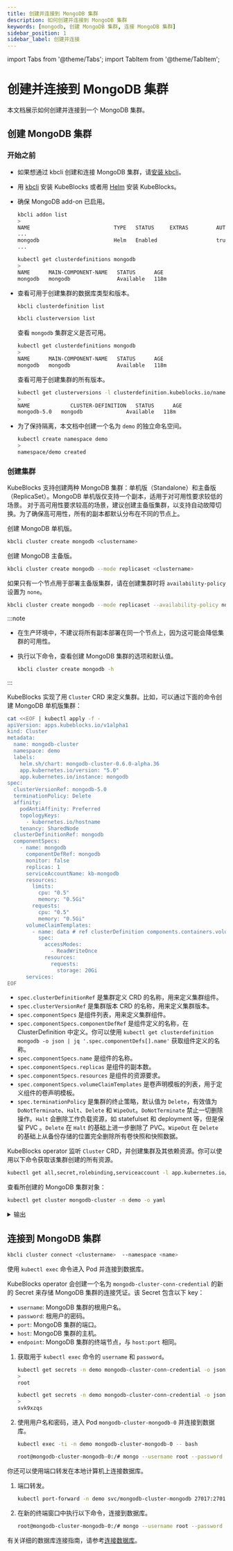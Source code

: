 ```yaml
---
title: 创建并连接到 MongoDB 集群
description: 如何创建并连接到 MongoDB 集群
keywords: [mongodb, 创建 MongoDB 集群, 连接 MongoDB 集群]
sidebar_position: 1
sidebar_label: 创建并连接
---
```


import Tabs from '@theme/Tabs';
import TabItem from '@theme/TabItem';

# 创建并连接到 MongoDB 集群

本文档展示如何创建并连接到一个 MongoDB 集群。

## 创建 MongoDB 集群

### 开始之前

* 如果想通过 kbcli 创建和连接 MongoDB 集群，请[安装 kbcli](../../installation/install-with-kbcli/install-kbcli.md)。
* 用 [kbcli](../../installation/install-with-kbcli/install-kubeblocks-with-kbcli.md) 安装 KubeBlocks 或者用 [Helm](../../installation/install-with-helm/install-kubeblocks-with-helm.md) 安装 KubeBlocks。
* 确保 MongoDB add-on 已启用。
  
  <Tabs>

  <TabItem value="kbcli" label="kbcli" default>

  ```bash
  kbcli addon list
  >
  NAME                           TYPE   STATUS     EXTRAS         AUTO-INSTALL   INSTALLABLE-SELECTOR
  ...
  mongodb                        Helm   Enabled                   true
  ...
  ```

  </TabItem>

  <TabItem value="kubectl" label="kubectl">

  ```bash
  kubectl get clusterdefinitions mongodb
  >
  NAME      MAIN-COMPONENT-NAME   STATUS      AGE
  mongodb   mongodb               Available   118m
  ```

  </TabItem>

  </Tabs>

* 查看可用于创建集群的数据库类型和版本。

  <Tabs>

  <TabItem value="kbcli" label="kbcli" default>

  ```bash
  kbcli clusterdefinition list

  kbcli clusterversion list
  ```

  </TabItem>

  <TabItem value="kubectl" label="kubectl">

  查看 `mongodb` 集群定义是否可用。

  ```bash
  kubectl get clusterdefinitions mongodb
  >
  NAME      MAIN-COMPONENT-NAME   STATUS      AGE
  mongodb   mongodb               Available   118m
  ```

  查看可用于创建集群的所有版本。

  ```bash
  kubectl get clusterversions -l clusterdefinition.kubeblocks.io/name=mongodb
  >
  NAME             CLUSTER-DEFINITION   STATUS      AGE
  mongodb-5.0   mongodb              Available   118m
  ```

  </TabItem>

  </Tabs>

* 为了保持隔离，本文档中创建一个名为 `demo` 的独立命名空间。

  ```bash
  kubectl create namespace demo
  >
  namespace/demo created
  ```

### 创建集群

KubeBlocks 支持创建两种 MongoDB 集群：单机版（Standalone）和主备版（ReplicaSet）。MongoDB 单机版仅支持一个副本，适用于对可用性要求较低的场景。 对于高可用性要求较高的场景，建议创建主备版集群，以支持自动故障切换。为了确保高可用性，所有的副本都默认分布在不同的节点上。
<Tabs>

<TabItem value="kbcli" label="kbcli" default>

创建 MongoDB 单机版。

```bash
kbcli cluster create mongodb <clustername>
```

创建 MongoDB 主备版。

```bash
kbcli cluster create mongodb --mode replicaset <clustername>
```

如果只有一个节点用于部署主备版集群，请在创建集群时将 `availability-policy` 设置为 `none`。

```bash
kbcli cluster create mongodb --mode replicaset --availability-policy none <clustername>
```

:::note

* 在生产环境中，不建议将所有副本部署在同一个节点上，因为这可能会降低集群的可用性。
* 执行以下命令，查看创建 MongoDB 集群的选项和默认值。
  
  ```bash
  kbcli cluster create mongodb -h
  ```

:::

</TabItem>

<TabItem value="kubectl" label="kubectl">

KubeBlocks 实现了用 `Cluster` CRD 来定义集群。比如，可以通过下面的命令创建 MongoDB 单机版集群：
  ```bash
  cat <<EOF | kubectl apply -f -
  apiVersion: apps.kubeblocks.io/v1alpha1
  kind: Cluster
  metadata:
    name: mongodb-cluster
    namespace: demo
    labels: 
      helm.sh/chart: mongodb-cluster-0.6.0-alpha.36
      app.kubernetes.io/version: "5.0"
      app.kubernetes.io/instance: mongodb
  spec:
    clusterVersionRef: mongodb-5.0
    terminationPolicy: Delete  
    affinity:
      podAntiAffinity: Preferred
      topologyKeys:
        - kubernetes.io/hostname
      tenancy: SharedNode
    clusterDefinitionRef: mongodb
    componentSpecs:
      - name: mongodb
        componentDefRef: mongodb      
        monitor: false      
        replicas: 1
        serviceAccountName: kb-mongodb      
        resources:
          limits:
            cpu: "0.5"
            memory: "0.5Gi"
          requests:
            cpu: "0.5"
            memory: "0.5Gi"      
        volumeClaimTemplates:
          - name: data # ref clusterDefinition components.containers.volumeMounts.name
            spec:
              accessModes:
                - ReadWriteOnce
              resources:
                requests:
                  storage: 20Gi      
        services:
  EOF
  ```

* `spec.clusterDefinitionRef` 是集群定义 CRD 的名称，用来定义集群组件。
* `spec.clusterVersionRef` 是集群版本 CRD 的名称，用来定义集群版本。
* `spec.componentSpecs` 是组件列表，用来定义集群组件。
* `spec.componentSpecs.componentDefRef` 是组件定义的名称，在 ClusterDefinition 中定义。你可以使用 `kubectl get clusterdefinition mongodb -o json | jq '.spec.componentDefs[].name'` 获取组件定义的名称。
* `spec.componentSpecs.name` 是组件的名称。
* `spec.componentSpecs.replicas` 是组件的副本数。
* `spec.componentSpecs.resources` 是组件的资源要求。
* `spec.componentSpecs.volumeClaimTemplates` 是卷声明模板的列表，用于定义组件的卷声明模板。
* `spec.terminationPolicy` 是集群的终止策略，默认值为 `Delete`，有效值为 `DoNotTerminate`、`Halt`、`Delete` 和 `WipeOut`。`DoNotTerminate` 禁止一切删除操作。`Halt` 会删除工作负载资源，如 statefulset 和 deployment 等，但是保留 PVC 。`Delete` 在 `Halt` 的基础上进一步删除了 PVC。`WipeOut` 在 `Delete` 的基础上从备份存储的位置完全删除所有卷快照和快照数据。

KubeBlocks operator 监听 `Cluster` CRD，并创建集群及其依赖资源。你可以使用以下命令获取该集群创建的所有资源。

```bash
kubectl get all,secret,rolebinding,serviceaccount -l app.kubernetes.io/instance=mongodb-cluster -n demo
```

查看所创建的 MongoDB 集群对象：

```bash
kubectl get cluster mongodb-cluster -n demo -o yaml
```

<details>

<summary>输出</summary>

```yaml
apiVersion: apps.kubeblocks.io/v1alpha1
kind: Cluster
metadata:
  annotations:
    kubectl.kubernetes.io/last-applied-configuration: |
      {"apiVersion":"apps.kubeblocks.io/v1alpha1","kind":"Cluster","metadata":{"annotations":{},"labels":{"app.kubernetes.io/instance":"mongodb","app.kubernetes.io/version":"5.0","helm.sh/chart":"mongodb-cluster-0.6.0-alpha.36"},"name":"mongodb-cluster","namespace":"demo"},"spec":{"affinity":{"podAntiAffinity":"Preferred","tenancy":"SharedNode","topologyKeys":["kubernetes.io/hostname"]},"clusterDefinitionRef":"mongodb","clusterVersionRef":"mongodb-5.0","componentSpecs":[{"componentDefRef":"mongodb","monitor":false,"name":"mongodb","replicas":1,"resources":{"limits":{"cpu":"0.5","memory":"0.5Gi"},"requests":{"cpu":"0.5","memory":"0.5Gi"}},"serviceAccountName":"kb-mongodb","services":null,"volumeClaimTemplates":[{"name":"data","spec":{"accessModes":["ReadWriteOnce"],"resources":{"requests":{"storage":"20Gi"}}}}]}],"terminationPolicy":"Delete"}}
  creationTimestamp: "2023-07-19T08:59:48Z"
  finalizers:
  - cluster.kubeblocks.io/finalizer
  generation: 1
  labels:
    app.kubernetes.io/instance: mongodb
    app.kubernetes.io/version: 5.0
    clusterdefinition.kubeblocks.io/name: mongodb
    clusterversion.kubeblocks.io/name: mongodb-5.0
    helm.sh/chart: mongodb-cluster-0.6.0-alpha.36
  name: mongodb-cluster
  namespace: demo
  resourceVersion: "16137"
  uid: 6a488eaa-29f2-417f-b248-d10d0512e14a
spec:
  affinity:
    podAntiAffinity: Preferred
    tenancy: SharedNode
    topologyKeys:
    - kubernetes.io/hostname
  clusterDefinitionRef: mongodb
  clusterVersionRef: mongodb-5.0
  componentSpecs:
  - componentDefRef: mongodb
    monitor: false
    name: mongodb
    noCreatePDB: false
    replicas: 1
    resources:
      limits:
        cpu: "0.5"
        memory: 0.5Gi
      requests:
        cpu: "0.5"
        memory: 0.5Gi
    serviceAccountName: kb-mongodb
    volumeClaimTemplates:
    - name: data
      spec:
        accessModes:
        - ReadWriteOnce
        resources:
          requests:
            storage: 20Gi
  terminationPolicy: Delete
status:
  clusterDefGeneration: 2
  components:
    mongodb:
      consensusSetStatus:
        leader:
          accessMode: ReadWrite
          name: primary
          pod: mongodb-cluster-mongodb-0
      phase: Running
      podsReady: true
      podsReadyTime: "2023-07-19T09:00:24Z"
  conditions:
  - lastTransitionTime: "2023-07-19T08:59:49Z"
    message: 'The operator has started the provisioning of Cluster: mongodb-cluster'
    observedGeneration: 1
    reason: PreCheckSucceed
    status: "True"
    type: ProvisioningStarted
  - lastTransitionTime: "2023-07-19T08:59:49Z"
    message: Successfully applied for resources
    observedGeneration: 1
    reason: ApplyResourcesSucceed
    status: "True"
    type: ApplyResources
  - lastTransitionTime: "2023-07-19T09:00:24Z"
    message: all pods of components are ready, waiting for the probe detection successful
    reason: AllReplicasReady
    status: "True"
    type: ReplicasReady
  - lastTransitionTime: "2023-07-19T09:00:29Z"
    message: 'Cluster: mongodb-cluster is ready, current phase is Running'
    reason: ClusterReady
    status: "True"
    type: Ready
  observedGeneration: 1
  phase: Running
```

</details>

</TabItem>

</Tabs>

## 连接到 MongoDB 集群

<Tabs>

<TabItem value="kbcli" label="kbcli" default>

```bash
kbcli cluster connect <clustername>  --namespace <name>
```

</TabItem>

<TabItem value="kubectl" label="kubectl">

使用 `kubectl exec` 命令进入 Pod 并连接到数据库。

KubeBlocks operator 会创建一个名为 `mongodb-cluster-conn-credential` 的新的 Secret 来存储 MongoDB 集群的连接凭证。该 Secret 包含以下 key：

* `username`: MongoDB 集群的根用户名。
* `password`: 根用户的密码。
* `port`: MongoDB 集群的端口。
* `host`: MongoDB 集群的主机。
* `endpoint`: MongoDB 集群的终端节点，与 `host:port` 相同。

1. 获取用于 `kubectl exec` 命令的 `username` 和 `password`。

    ```bash
    kubectl get secrets -n demo mongodb-cluster-conn-credential -o jsonpath='{.data.\username}' | base64 -d
    >
    root

    kubectl get secrets -n demo mongodb-cluster-conn-credential -o jsonpath='{.data.\password}' | base64 -d
    >
    svk9xzqs
    ```

2. 使用用户名和密码，进入 Pod `mongodb-cluster-mongodb-0` 并连接到数据库。

    ```bash
    kubectl exec -ti -n demo mongodb-cluster-mongodb-0 -- bash

    root@mongodb-cluster-mongodb-0:/# mongo --username root --password svk9xzqs --authenticationDatabase admin
    ```

</TabItem>

<TabItem value="port-forward" label="port-forward">

你还可以使用端口转发在本地计算机上连接数据库。

1. 端口转发。

   ```bash
   kubectl port-forward -n demo svc/mongodb-cluster-mongodb 27017:27017  
   ```

2. 在新的终端窗口中执行以下命令，连接到数据库。

   ```bash
   root@mongodb-cluster-mongodb-0:/# mongo --username root --password svk9xzqs --authenticationDatabase admin
   ```

</TabItem>

</Tabs>

有关详细的数据库连接指南，请参考[连接数据库](../../create-and-connect-databases/overview-on-connect-databases.md)。